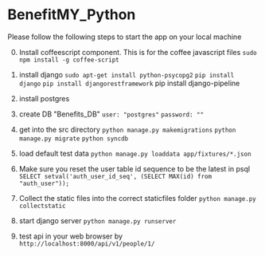 BenefitMY_Python
================

Please follow the following steps to start the app on your local machine

0. Install coffeescript component. This is for the coffee javascript files
`sudo npm install -g coffee-script`

1. install django
`sudo apt-get install python-psycopg2`
`pip install django`
`pip install djangorestframework`
 pip install django-pipeline

2. install postgres

3. create DB "Benefits_DB"
`user: "postgres"`
`password: ""`

4. get into the src directory
`python manage.py makemigrations`
`python manage.py migrate`
`python syncdb`

5. load default test data
`python manage.py loaddata app/fixtures/*.json`

6. Make sure you reset the user table id sequence to be the latest in psql
`SELECT setval('auth_user_id_seq', (SELECT MAX(id) from "auth_user"));`

7. Collect the static files into the correct staticfiles folder
`python manage.py collectstatic`

8. start django server
`python manage.py runserver`

9. test api in your web browser by
`http://localhost:8000/api/v1/people/1/`
